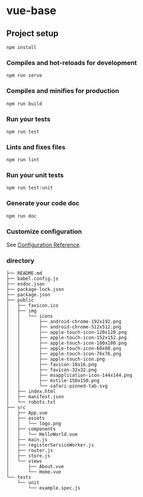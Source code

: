 # vue-base

## Project setup
```
npm install
```

### Compiles and hot-reloads for development
```
npm run serve
```

### Compiles and minifies for production
```
npm run build
```

### Run your tests
```
npm run test
```

### Lints and fixes files
```
npm run lint
```

### Run your unit tests
```
npm run test:unit
```

### Generate your code doc
```
npm run doc
```

### Customize configuration
See [Configuration Reference](https://cli.vuejs.org/config/).

### directory

```
├── README.md
├── babel.config.js
├── esdoc.json
├── package-lock.json
├── package.json
├── public
│   ├── favicon.ico
│   ├── img
│   │   └── icons
│   │       ├── android-chrome-192x192.png
│   │       ├── android-chrome-512x512.png
│   │       ├── apple-touch-icon-120x120.png
│   │       ├── apple-touch-icon-152x152.png
│   │       ├── apple-touch-icon-180x180.png
│   │       ├── apple-touch-icon-60x60.png
│   │       ├── apple-touch-icon-76x76.png
│   │       ├── apple-touch-icon.png
│   │       ├── favicon-16x16.png
│   │       ├── favicon-32x32.png
│   │       ├── msapplication-icon-144x144.png
│   │       ├── mstile-150x150.png
│   │       └── safari-pinned-tab.svg
│   ├── index.html
│   ├── manifest.json
│   └── robots.txt
├── src
│   ├── App.vue
│   ├── assets
│   │   └── logo.png
│   ├── components
│   │   └── HelloWorld.vue
│   ├── main.js
│   ├── registerServiceWorker.js
│   ├── router.js
│   ├── store.js
│   └── views
│       ├── About.vue
│       └── Home.vue
└── tests
    └── unit
        └── example.spec.js
```